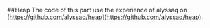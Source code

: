 ##Heap
The code of this part use the experience of alyssaq on [https://github.com/alyssaq/heap](https://github.com/alyssaq/heap).

